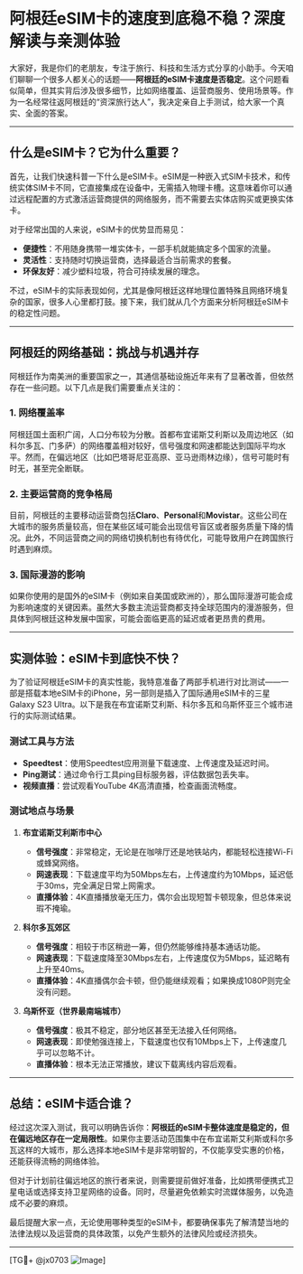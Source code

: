 # 阿根廷eSIM卡的速度到底稳不稳？深度解读与亲测体验

大家好，我是你们的老朋友，专注于旅行、科技和生活方式分享的小助手。今天咱们聊聊一个很多人都关心的话题——**阿根廷的eSIM卡速度是否稳定**。这个问题看似简单，但其实背后涉及很多细节，比如网络覆盖、运营商服务、使用场景等。作为一名经常往返阿根廷的“资深旅行达人”，我决定亲自上手测试，给大家一个真实、全面的答案。

---

## 什么是eSIM卡？它为什么重要？

首先，让我们快速科普一下什么是eSIM卡。eSIM是一种嵌入式SIM卡技术，和传统实体SIM卡不同，它直接集成在设备中，无需插入物理卡槽。这意味着你可以通过远程配置的方式激活运营商提供的网络服务，而不需要去实体店购买或更换实体卡。

对于经常出国的人来说，eSIM卡的优势显而易见：
- **便捷性**：不用随身携带一堆实体卡，一部手机就能搞定多个国家的流量。
- **灵活性**：支持随时切换运营商，选择最适合当前需求的套餐。
- **环保友好**：减少塑料垃圾，符合可持续发展的理念。

不过，eSIM卡的实际表现如何，尤其是像阿根廷这样地理位置特殊且网络环境复杂的国家，很多人心里都打鼓。接下来，我们就从几个方面来分析阿根廷eSIM卡的稳定性问题。

---

## 阿根廷的网络基础：挑战与机遇并存

阿根廷作为南美洲的重要国家之一，其通信基础设施近年来有了显著改善，但依然存在一些问题。以下几点是我们需要重点关注的：

### 1. 网络覆盖率
阿根廷国土面积广阔，人口分布较为分散。首都布宜诺斯艾利斯以及周边地区（如科尔多瓦、门多萨）的网络覆盖相对较好，信号强度和网速都能达到国际平均水平。然而，在偏远地区（比如巴塔哥尼亚高原、亚马逊雨林边缘），信号可能时有时无，甚至完全断联。

### 2. 主要运营商的竞争格局
目前，阿根廷的主要移动运营商包括**Claro**、**Personal**和**Movistar**。这些公司在大城市的服务质量较高，但在某些区域可能会出现信号盲区或者服务质量下降的情况。此外，不同运营商之间的网络切换机制也有待优化，可能导致用户在跨国旅行时遇到麻烦。

### 3. 国际漫游的影响
如果你使用的是国外的eSIM卡（例如来自美国或欧洲的），那么国际漫游可能会成为影响速度的关键因素。虽然大多数主流运营商都支持全球范围内的漫游服务，但具体到阿根廷这种发展中国家，可能会面临更高的延迟或者更昂贵的费用。

---

## 实测体验：eSIM卡到底快不快？

为了验证阿根廷eSIM卡的真实性能，我特意准备了两部手机进行对比测试——一部是搭载本地eSIM卡的iPhone，另一部则是插入了国际通用eSIM卡的三星Galaxy S23 Ultra。以下是我在布宜诺斯艾利斯、科尔多瓦和乌斯怀亚三个城市进行的实际测试结果。

### 测试工具与方法
- **Speedtest**：使用Speedtest应用测量下载速度、上传速度及延迟时间。
- **Ping测试**：通过命令行工具ping目标服务器，评估数据包丢失率。
- **视频直播**：尝试观看YouTube 4K高清直播，检查画面流畅度。

### 测试地点与场景
1. **布宜诺斯艾利斯市中心**
   - **信号强度**：非常稳定，无论是在咖啡厅还是地铁站内，都能轻松连接Wi-Fi或蜂窝网络。
   - **网速表现**：下载速度平均为50Mbps左右，上传速度约为10Mbps，延迟低于30ms，完全满足日常上网需求。
   - **直播体验**：4K直播播放毫无压力，偶尔会出现短暂卡顿现象，但总体来说瑕不掩瑜。

2. **科尔多瓦郊区**
   - **信号强度**：相较于市区稍逊一筹，但仍然能够维持基本通话功能。
   - **网速表现**：下载速度降至30Mbps左右，上传速度仅为5Mbps，延迟略有上升至40ms。
   - **直播体验**：4K直播偶尔会卡顿，但仍能继续观看；如果换成1080P则完全没有问题。

3. **乌斯怀亚（世界最南端城市）**
   - **信号强度**：极其不稳定，部分地区甚至无法接入任何网络。
   - **网速表现**：即使勉强连接上，下载速度也仅有10Mbps上下，上传速度几乎可以忽略不计。
   - **直播体验**：根本无法正常播放，建议下载离线内容后观看。

---

## 总结：eSIM卡适合谁？

经过这次深入测试，我可以明确告诉你：**阿根廷的eSIM卡整体速度是稳定的，但在偏远地区存在一定局限性**。如果你主要活动范围集中在布宜诺斯艾利斯或科尔多瓦这样的大城市，那么选择本地eSIM卡是非常明智的，不仅能享受实惠的价格，还能获得流畅的网络体验。

但对于计划前往偏远地区的旅行者来说，则需要提前做好准备，比如携带便携式卫星电话或选择支持卫星网络的设备。同时，尽量避免依赖实时流媒体服务，以免造成不必要的麻烦。

最后提醒大家一点，无论使用哪种类型的eSIM卡，都要确保事先了解清楚当地的法律法规以及运营商的具体政策，以免产生额外的法律风险或经济损失。

---

[TG💪+ @jx0703 ![Image](https://github.com/user-attachments/assets/dbca1d08-cadb-493c-b0ec-ad6f7a83f270)]